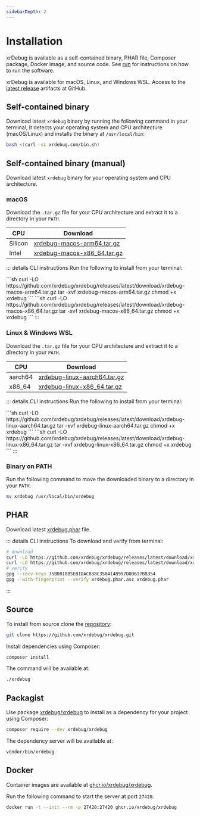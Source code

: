 ```yaml
---
sidebarDepth: 2
---
```


# Installation

xrDebug is available as a self-contained binary, PHAR file, Composer package, Docker image, and source code. See [run](../run/README.md) for instructions on how to run the software.

xrDebug is available for macOS, Linux, and Windows WSL. Access to the [latest release](https://github.com/xrdebug/xrdebug/releases/latest) artifacts at GitHub.

## Self-contained binary <Badge text="recommended"/>

Download latest `xrdebug` binary by running the following command in your terminal, it detects your operating system and CPU architecture (macOS/Linux) and installs the binary at `/usr/local/bin`:

```sh
bash <(curl -sL xrdebug.com/bin.sh)
```

## Self-contained binary (manual)

Download latest `xrdebug` binary for your operating system and CPU architecture.

### macOS

Download the `.tar.gz` file for your CPU architecture and extract it to a directory in your `PATH`.

| CPU     | Download                                                                                                               |
| ------- | ---------------------------------------------------------------------------------------------------------------------- |
| Silicon | [xrdebug-macos-arm64.tar.gz](https://github.com/xrdebug/xrdebug/releases/latest/download/xrdebug-macos-arm64.tar.gz)   |
| Intel   | [xrdebug-macos-x86_64.tar.gz](https://github.com/xrdebug/xrdebug/releases/latest/download/xrdebug-macos-x86_64.tar.gz) |

::: details CLI instructions
Run the following to install from your terminal:

<code-group>
<code-block title="Silicon">
```sh
curl -LO https://github.com/xrdebug/xrdebug/releases/latest/download/xrdebug-macos-arm64.tar.gz
tar -xvf xrdebug-macos-arm64.tar.gz
chmod +x xrdebug
```
</code-block>

<code-block title="Intel">
```sh
curl -LO https://github.com/xrdebug/xrdebug/releases/latest/download/xrdebug-macos-x86_64.tar.gz
tar -xvf xrdebug-macos-x86_64.tar.gz
chmod +x xrdebug
```
</code-block>
</code-group>
:::

### Linux & Windows WSL

Download the `.tar.gz` file for your CPU architecture and extract it to a directory in your `PATH`.

| CPU     | Download                                                                                                                 |
| ------- | ------------------------------------------------------------------------------------------------------------------------ |
| aarch64 | [xrdebug-linux-aarch64.tar.gz](https://github.com/xrdebug/xrdebug/releases/latest/download/xrdebug-linux-aarch64.tar.gz) |
| x86_64  | [xrdebug-linux-x86_64.tar.gz](https://github.com/xrdebug/xrdebug/releases/latest/download/xrdebug-linux-x86_64.tar.gz)   |

::: details CLI instructions
Run the following to install from your terminal:

<code-group>
<code-block title="aarch64">
```sh
curl -LO https://github.com/xrdebug/xrdebug/releases/latest/download/xrdebug-linux-aarch64.tar.gz
tar -xvf xrdebug-linux-aarch64.tar.gz
chmod +x xrdebug
```
</code-block>

<code-block title="x86_64">
```sh
curl -LO https://github.com/xrdebug/xrdebug/releases/latest/download/xrdebug-linux-x86_64.tar.gz
tar -xvf xrdebug-linux-x86_64.tar.gz
chmod +x xrdebug
```
</code-block>
</code-group>
:::

### Binary on PATH

Run the following command to move the downloaded binary to a directory in your `PATH`:

```sh
mv xrdebug /usr/local/bin/xrdebug
```

## PHAR

Download latest [xrdebug.phar](https://github.com/xrdebug/xrdebug/releases/latest/download/xrdebug.phar) file.

::: details CLI instructions
To download and verify from terminal:

```sh
# download
curl -LO https://github.com/xrdebug/xrdebug/releases/latest/download/xrdebug.phar
curl -LO https://github.com/xrdebug/xrdebug/releases/latest/download/xrdebug.phar.asc
# verify
gpg --recv-keys 75BD018B5EB1DAC838C358414B997D0D617BB354
gpg --with-fingerprint --verify xrdebug.phar.asc xrdebug.phar
```

:::

## Source

To install from source clone the [repository](https://github.com/xrdebug/xrdebug):

```sh
git clone https://github.com/xrdebug/xrdebug.git
```

Install dependencies using Composer:

```sh
composer install
```

The command will be available at:

```sh
./xrdebug
```

## Packagist

Use package [xrdebug/xrdebug](https://packagist.org/packages/xrdebug/xrdebug) to install as a dependency for your project using Composer:

```sh
composer require --dev xrdebug/xrdebug
```

The dependency server will be available at:

```sh
vendor/bin/xrdebug
```

## Docker

Container images are available at [ghcr.io/xrdebug/xrdebug](https://github.com/xrdebug/xrdebug/pkgs/container/xrdebug).

Run the following command to start the server at port `27420`:

```sh
docker run -t --init --rm -p 27420:27420 ghcr.io/xrdebug/xrdebug
```

